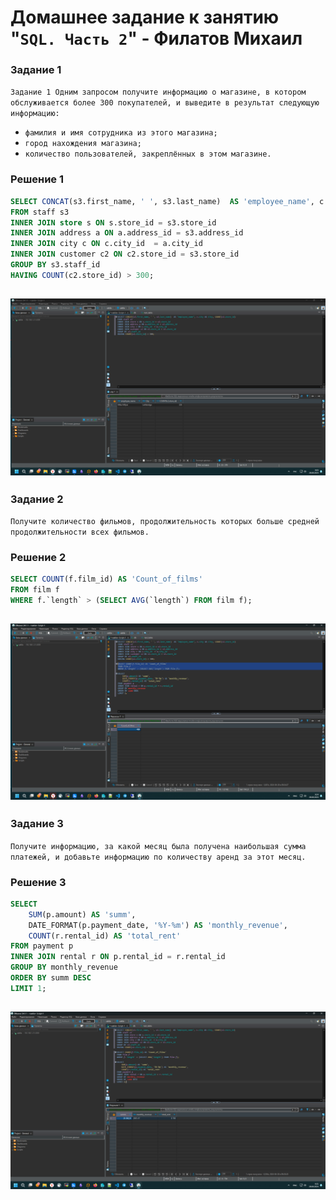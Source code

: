 # Домашнее задание к занятию "`SQL. Часть 2`" - Филатов Михаил

### Задание 1

`Задание 1
Одним запросом получите информацию о магазине, в котором обслуживается более 300 покупателей, и выведите в результат следующую информацию:`

- `фамилия и имя сотрудника из этого магазина;`
- `город нахождения магазина;`
- `количество пользователей, закреплённых в этом магазине.`

### Решение 1

```sql
SELECT CONCAT(s3.first_name, ' ', s3.last_name)  AS 'employee_name', c.city AS City, COUNT(c2.store_id) 
FROM staff s3 
INNER JOIN store s ON s.store_id = s3.store_id
INNER JOIN address a ON a.address_id = s3.address_id
INNER JOIN city c ON c.city_id  = a.city_id
INNER JOIN customer c2 ON c2.store_id = s3.store_id
GROUP BY s3.staff_id
HAVING COUNT(c2.store_id) > 300;
```

![Скриншот 1](img/sql2_skrn1.png)
---

### Задание 2

`Получите количество фильмов, продолжительность которых больше средней продолжительности всех фильмов.`

### Решение 2

```sql
SELECT COUNT(f.film_id) AS 'Count_of_films'
FROM film f
WHERE f.`length` > (SELECT AVG(`length`) FROM film f);
```
![Скриншот 1](img/sql2_skrn2.png)
---

### Задание 3

`Получите информацию, за какой месяц была получена наибольшая сумма платежей, и добавьте информацию по количеству аренд за этот месяц.`

### Решение 3

```sql
SELECT 
	SUM(p.amount) AS 'summ', 
	DATE_FORMAT(p.payment_date, '%Y-%m') AS 'monthly_revenue', 
	COUNT(r.rental_id) AS 'total_rent' 
FROM payment p
INNER JOIN rental r ON p.rental_id = r.rental_id 
GROUP BY monthly_revenue
ORDER BY summ DESC
LIMIT 1;
```

![Скриншот 1](img/sql2_skrn3.png)
---

